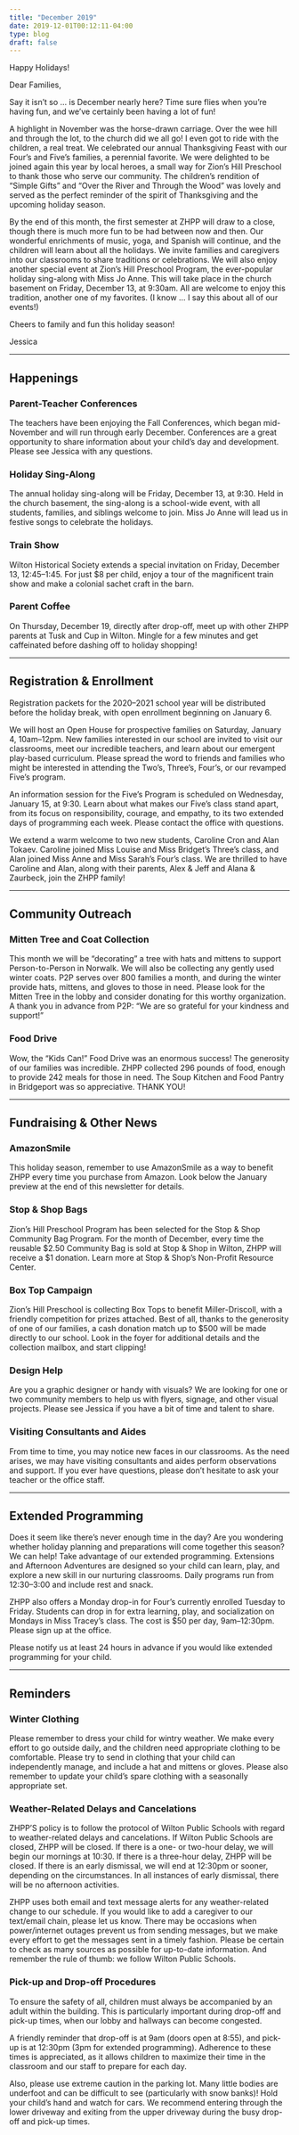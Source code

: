 ```yaml
---
title: "December 2019"
date: 2019-12-01T00:12:11-04:00
type: blog
draft: false
---
```


Happy Holidays!

Dear Families,

Say it isn’t so … is December nearly here? Time sure flies when you’re having fun, and we’ve certainly been having a lot of fun!

A highlight in November was the horse-drawn carriage. Over the wee hill and through the lot, to the church did we all go! I even got to ride with the children, a real treat. We celebrated our annual Thanksgiving Feast with our Four’s and Five’s families, a perennial favorite. We were delighted to be joined again this year by local heroes, a small way for Zion’s Hill Preschool to thank those who serve our community. The children’s rendition of “Simple Gifts” and “Over the River and Through the Wood” was lovely and served as the perfect reminder of the spirit of Thanksgiving and the upcoming holiday season.

By the end of this month, the first semester at ZHPP will draw to a close, though there is much more fun to be had between now and then. Our wonderful enrichments of music, yoga, and Spanish will continue, and the children will learn about all the holidays. We invite families and caregivers into our classrooms to share traditions or celebrations. We will also enjoy another special event at Zion’s Hill Preschool Program, the ever-popular holiday sing-along with Miss Jo Anne. This will take place in the church basement on Friday, December 13, at 9:30am. All are welcome to enjoy this tradition, another one of my favorites. (I know … I say this about all of our events!)

Cheers to family and fun this holiday season!

Jessica

---

## Happenings

### Parent-Teacher Conferences

The teachers have been enjoying the Fall Conferences, which began mid-November and will run through early December. Conferences are a great opportunity to share information about your child’s day and development. Please see Jessica with any questions.

### Holiday Sing-Along

The annual holiday sing-along will be Friday, December 13, at 9:30. Held in the church basement, the sing-along is a school-wide event, with all students, families, and siblings welcome to join. Miss Jo Anne will lead us in festive songs to celebrate the holidays.

### Train Show

Wilton Historical Society extends a special invitation on Friday, December 13, 12:45–1:45. For just $8 per child, enjoy a tour of the magnificent train show and make a colonial sachet craft in the barn.

### Parent Coffee

On Thursday, December 19, directly after drop-off, meet up with other ZHPP parents at Tusk and Cup in Wilton. Mingle for a few minutes and get caffeinated before dashing off to holiday shopping!

---

## Registration & Enrollment

Registration packets for the 2020–2021 school year will be distributed before the holiday break, with open enrollment beginning on January 6.

We will host an Open House for prospective families on Saturday, January 4, 10am­–12pm. New families interested in our school are invited to visit our classrooms, meet our incredible teachers, and learn about our emergent play-based curriculum. Please spread the word to friends and families who might be interested in attending the Two’s, Three’s, Four’s, or our revamped Five’s program.

An information session for the Five’s Program is scheduled on Wednesday, January 15, at 9:30. Learn about what makes our Five’s class stand apart, from its focus on responsibility, courage, and empathy, to its two extended days of programming each week. Please contact the office with questions.

We extend a warm welcome to two new students, Caroline Cron and Alan Tokaev. Caroline joined Miss Louise and Miss Bridget’s Three’s class, and Alan joined Miss Anne and Miss Sarah’s Four’s class. We are thrilled to have Caroline and Alan, along with their parents, Alex & Jeff and Alana & Zaurbeck, join the ZHPP family!

---

## Community Outreach

### Mitten Tree and Coat Collection

This month we will be “decorating” a tree with hats and mittens to support Person-to-Person in Norwalk. We will also be collecting any gently used winter coats. P2P serves over 800 families a month, and during the winter provide hats, mittens, and gloves to those in need. Please look for the Mitten Tree in the lobby and consider donating for this worthy organization. A thank you in advance from P2P: “We are so grateful for your kindness and support!”

### Food Drive

Wow, the “Kids Can!” Food Drive was an enormous success! The generosity of our families was incredible. ZHPP collected 296 pounds of food, enough to provide 242 meals for those in need. The Soup Kitchen and Food Pantry in Bridgeport was so appreciative. THANK YOU!

---

## Fundraising & Other News

### AmazonSmile

This holiday season, remember to use AmazonSmile as a way to benefit ZHPP every time you purchase from Amazon. Look below the January preview at the end of this newsletter for details.

### Stop & Shop Bags

Zion’s Hill Preschool Program has been selected for the Stop & Shop Community Bag Program. For the month of December, every time the reusable $2.50 Community Bag is sold at Stop & Shop in Wilton, ZHPP will receive a $1 donation. Learn more at Stop & Shop’s Non-Profit Resource Center.

### Box Top Campaign

Zion’s Hill Preschool is collecting Box Tops to benefit Miller-Driscoll, with a friendly competition for prizes attached. Best of all, thanks to the generosity of one of our families, a cash donation match up to $500 will be made directly to our school. Look in the foyer for additional details and the collection mailbox, and start clipping!

### Design Help

Are you a graphic designer or handy with visuals? We are looking for one or two community members to help us with flyers, signage, and other visual projects. Please see Jessica if you have a bit of time and talent to share.

### Visiting Consultants and Aides

From time to time, you may notice new faces in our classrooms. As the need arises, we may have visiting consultants and aides perform observations and support. If you ever have questions, please don’t hesitate to ask your teacher or the office staff.

---

## Extended Programming

Does it seem like there’s never enough time in the day? Are you wondering whether holiday planning and preparations will come together this season? We can help! Take advantage of our extended programming. Extensions and Afternoon Adventures are designed so your child can learn, play, and explore a new skill in our nurturing classrooms. Daily programs run from 12:30­­–3:00 and include rest and snack.

ZHPP also offers a Monday drop-in for Four’s currently enrolled Tuesday to Friday. Students can drop in for extra learning, play, and socialization on Mondays in Miss Tracey’s class. The cost is $50 per day, 9am–12:30pm. Please sign up at the office.

Please notify us at least 24 hours in advance if you would like extended programming for your child.

---

## Reminders

### Winter Clothing

Please remember to dress your child for wintry weather. We make every effort to go outside daily, and the children need appropriate clothing to be comfortable. Please try to send in clothing that your child can independently manage, and include a hat and mittens or gloves. Please also remember to update your child’s spare clothing with a seasonally appropriate set.

### Weather-Related Delays and Cancelations

ZHPP’S policy is to follow the protocol of Wilton Public Schools with regard to weather-related delays and cancelations. If Wilton Public Schools are closed, ZHPP will be closed. If there is a one- or two-hour delay, we will begin our mornings at 10:30. If there is a three-hour delay, ZHPP will be closed. If there is an early dismissal, we will end at 12:30pm or sooner, depending on the circumstances. In all instances of early dismissal, there will be no afternoon activities.

ZHPP uses both email and text message alerts for any weather-related change to our schedule. If you would like to add a caregiver to our text/email chain, please let us know. There may be occasions when power/internet outages prevent us from sending messages, but we make every effort to get the messages sent in a timely fashion. Please be certain to check as many sources as possible for up-to-date information. And remember the rule of thumb: we follow Wilton Public Schools.

### Pick-up and Drop-off Procedures

To ensure the safety of all, children must always be accompanied by an adult within the building. This is particularly important during drop-off and pick-up times, when our lobby and hallways can become congested.

A friendly reminder that drop-off is at 9am (doors open at 8:55), and pick-up is at 12:30pm (3pm for extended programming). Adherence to these times is appreciated, as it allows children to maximize their time in the classroom and our staff to prepare for each day.

Also, please use extreme caution in the parking lot. Many little bodies are underfoot and can be difficult to see (particularly with snow banks)! Hold your child’s hand and watch for cars. We recommend entering through the lower driveway and exiting from the upper driveway during the busy drop-off and pick-up times.
